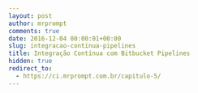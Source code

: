 ```yaml
---
layout: post
author: mrprompt
comments: true
date: 2016-12-04 00:00:01+00:00
slug: integracao-continua-pipelines
title: Integração Contínua com Bitbucket Pipelines
hidden: true
redirect_to:
  - https://ci.mrprompt.com.br/capitulo-5/
---
```

